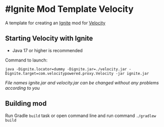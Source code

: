 #Ignite Mod Template Velocity
===================
A template for creating an [Ignite](https://github.com/vectrix-space/ignite) mod for [Velocity](https://papermc.io/software/velocity)

## Starting Velocity with Ignite
- Java 17 or higher is recommended

Command to launch:
  
`java -Dignite.locator=dummy -Dignite.jar=./velocity.jar -Dignite.target=com.velocitypowered.proxy.Velocity -jar ignite.jar`

*File names ignite.jar and velocity.jar can be changed without any problems according to you*
## Building mod
Run Gradle `build` task or open command line and run command `./gradlew build`
